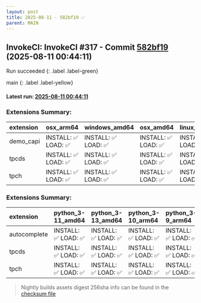 ```yaml
---
layout: post
title: 2025-08-11 - 582bf19 ✅
parent: MAIN
---
```



## InvokeCI: InvokeCI #317 - Commit [582bf19](https://github.com/duckdb/duckdb/actions/runs/16868319143) (2025-08-11 00:44:11)
 Run succeeded
{: .label .label-green}

main
{: .label .label-yellow}

#### Latest run: [ 2025-08-11 00:44:11 ](https://github.com/duckdb/duckdb/actions/runs/16868319143)

### Extensions Summary:

| extension   | osx_arm64          | windows_amd64      | osx_amd64          | linux_amd64        | linux_arm64        |
|:------------|:-------------------|:-------------------|:-------------------|:-------------------|:-------------------|
| demo_capi   | INSTALL: ✅ LOAD: ✅ | INSTALL: ✅ LOAD: ✅ | INSTALL: ✅ LOAD: ✅ | INSTALL: ✅ LOAD: ✅ | INSTALL: ✅ LOAD: ✅ |
| tpcds       | INSTALL: ✅ LOAD: ✅ | INSTALL: ✅ LOAD: ✅ | INSTALL: ✅ LOAD: ✅ | INSTALL: ✅ LOAD: ✅ | INSTALL: ✅ LOAD: ✅ |
| tpch        | INSTALL: ✅ LOAD: ✅ | INSTALL: ✅ LOAD: ✅ | INSTALL: ✅ LOAD: ✅ | INSTALL: ✅ LOAD: ✅ | INSTALL: ✅ LOAD: ✅ |

### Extensions Summary:

| extension    | python_3-11_amd64   | python_3-13_amd64   | python_3-10_arm64   | python_3-9_arm64   | python_3-12_amd64   | python_3-12_arm64   | python_3-10_amd64   | python_3-9_amd64   | python_3-11_arm64   | python_3-13_arm64   |
|:-------------|:--------------------|:--------------------|:--------------------|:-------------------|:--------------------|:--------------------|:--------------------|:-------------------|:--------------------|:--------------------|
| autocomplete | INSTALL: ✅ LOAD: ✅  | INSTALL: ✅ LOAD: ✅  | INSTALL: ✅ LOAD: ✅  | INSTALL: ✅ LOAD: ✅ | INSTALL: ✅ LOAD: ✅  | INSTALL: ✅ LOAD: ✅  | INSTALL: ✅ LOAD: ✅  | INSTALL: ✅ LOAD: ✅ | INSTALL: ✅ LOAD: ✅  | INSTALL: ✅ LOAD: ✅  |
| tpcds        | INSTALL: ✅ LOAD: ✅  | INSTALL: ✅ LOAD: ✅  | INSTALL: ✅ LOAD: ✅  | INSTALL: ✅ LOAD: ✅ | INSTALL: ✅ LOAD: ✅  | INSTALL: ✅ LOAD: ✅  | INSTALL: ✅ LOAD: ✅  | INSTALL: ✅ LOAD: ✅ | INSTALL: ✅ LOAD: ✅  | INSTALL: ✅ LOAD: ✅  |
| tpch         | INSTALL: ✅ LOAD: ✅  | INSTALL: ✅ LOAD: ✅  | INSTALL: ✅ LOAD: ✅  | INSTALL: ✅ LOAD: ✅ | INSTALL: ✅ LOAD: ✅  | INSTALL: ✅ LOAD: ✅  | INSTALL: ✅ LOAD: ✅  | INSTALL: ✅ LOAD: ✅ | INSTALL: ✅ LOAD: ✅  | INSTALL: ✅ LOAD: ✅  |


> Nightly builds assets digest 256sha info can be found in the [checksum file](https://duckdb.github.io/duckdb-build-status/docs/v1.3-ossivalis/checksum/2025-08-11_checksum_main.txt)